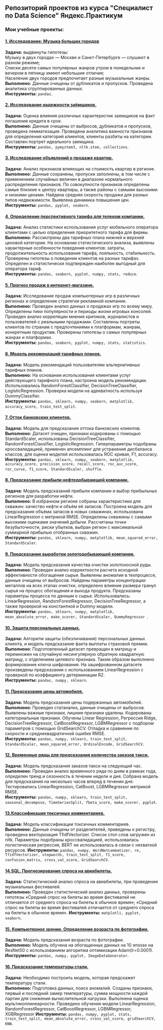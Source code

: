 ## Репозиторий проектов из курса "Специалист по Data Science" Яндекс.Практикум
### Мои учебные проекты:

#### [1. Исследование: Музыка больших городов](https://github.com/supercurlyman/praktikum.yandex/blob/master/music_project.ipynb)
__Задача:__ выдвинуты гипотезы:  
Музыку в двух городах — Москве и Санкт-Петербурге — слушают в разном режиме;   
Списки десяти самых популярных жанров утром в понедельник и вечером в пятницу имеют небольшие отличия;  
Население двух городов предпочитает разные музыкальные жанры.  
__Выполнено:__ Данные очищены от дубликатов и пропусков. Проведена аналитика сгруппированных данных.  
__Инструменты:__ `pandas`.  

#### [2. Исследование надежности заёмщиков.](https://github.com/supercurlyman/praktikum.yandex/blob/master/ideal_borrower.ipynb)
__Задача:__  Оценка влияния различных характеристик заемщиков на факт погашения кредита в срок.  
__Выполнено:__ Данные очищены от выбросов, дубликатов и пропусков, проведена лемматизация. Проведена аналитика важности признаков для определения категорий клиентов, клиенты разбиты на категории. Составлен портрет идеального заемщика.  
__Инструменты:__ `pandas, pymystem3, nltk.stem, collections`.  

#### [3. Исследование объявлений о продаже квартир.](https://github.com/supercurlyman/praktikum.yandex/blob/master/flat_price.ipynb)
__Задача:__  Анализ признаков влияющих на стоимость квартир в регионе.  
__Выполнено:__ Данные сохранены, пропуски заполнены, в том числе с применением случайных величин в диапазоне нормального распределения признаков. По совокупности признаков определены самые близкие к центру квартиры, а также районы с самыми высокими и низкими ценами. Найдена средняя скорость продажи для разных типов недвижимости. Выявлена динамика повышения цен.  
__Инструменты:__ `pandas, pyplot, seaborn`.  

#### [4. Определение перспективного тарифа для телеком компании.](https://github.com/supercurlyman/praktikum.yandex/blob/master/Mobile_tariff.ipynb)
__Задача:__  Анализ статистики использования услуг мобильного оператора клиентами с целью определения приоритетного тарифа для фирмы.  
__Выполнено:__ Рассмотрены два тарифных плана нижней и верхней ценовой категории. На основании статистического анализа, выявлены характерные особенности поведения клиентов: затраты, продолжительность использования тарифа, лояльность, стабильность. Проверены гипотезы о поведении клиентов на разных тарифах. Определен и статистически подтвержден наиболее выгодный для оператора тариф.  
__Инструменты:__ `pandas, seaborn, pyplot, numpy, stats, reduce`.  

#### [5. Прогноз продаж в интернет-магазине.](https://github.com/supercurlyman/praktikum.yandex/blob/master/selling_games.ipynb)
__Задача:__  Исследование продаж компьютерных игр в различных регионах и определение стратегии рекламной компании.  
__Выполнено:__ Проведен анализ данных о продажах игр по всему миру. Определены пики популярности и периоды жизни игровых консолей. Проведен анализ корреляции мнения критиков, журналистов и пользователей с реальными продажами. Составлены портреты клиентов по странам с предпочтениями к платформам, жанрам, конкретным продуктам. Проверены гипотезы о самых популярных жанрах и платформах.  
__Инструменты:__ `pandas, seaborn, pyplot, numpy, stats, statistics`.  

#### [6. Модель рекомендаций тарифных планов.](https://github.com/supercurlyman/praktikum.yandex/blob/master/model_mobile.ipynb)
__Задача:__  Модель рекомендаций пользователям альтернативных тарифных планов.  
__Выполнено:__ На основании использования клиентами услуг действующего тарифного плана, настроена модель рекомендации. Использовались RandomForestClassifier, DecisionTreeClassifier, LogisticRegression. Проверка модели на адекватность используя DummyClassifier.  
__Инструменты:__ `pandas, sklearn, numpy, seaborn, matplotlib, accuracy_score, train_test_split`.

#### [7. Отток банковских клиентов.](https://github.com/supercurlyman/praktikum.yandex/blob/master/exodus_of_clients.ipynb)
__Задача:__  Модель для предсказания оттока банковских клиентов.  
__Выполнено:__ Датасет очищен, признаки кодированы с помощью StandardScaler, использованы DecisionTreeClassifier, RandomForestClassifier, LogisticRegression. Гиперпараметры подобраны кроссвалидацией, применен апсемплинг для устранения дисбаланса классов, для оценки моделей использовалась ROC кривая, F1, accuracy.  
__Инструменты:__ `pandas, sklearn, numpy, seaborn, matplotlib, accuracy_score, precision_score, recall_score, roc_auc_score, roc_curve, f1_score, StandardScaler, shuffle`.  

#### [8. Предсказание прибыли нефтедобывающей компании.](https://github.com/supercurlyman/praktikum.yandex/blob/master/oil_wells.ipynb)
__Задача:__  Модель предсказаний прибыли компании и выбор прибыльных регионов для разработки нефти.  
__Выполнено:__ В избранном регионе собраны характеристики для скважин: качество нефти и объём её запасов. Построена модель для предсказания объёма запасов в новых скважинах, использована LinearRegression с метрикой RMSE. Определены скважины с самыми высокими оценками значений добычи. Рассчитаны точки безубыточности, риски убытков, выбран регион с максимальной суммарной прибылью отобранных скважин.  
__Инструменты:__ `pandas, sklearn, numpy, matplotlib, mean_squared_error, StandardScaler`.  

#### [9. Предсказание выработки золотодобывающей компании.](https://github.com/supercurlyman/praktikum.yandex/blob/master/gold_mining.ipynb)
__Задача:__  Модель предсказания качества очистки золотоносной руды.  
__Выполнено:__ Проведен анализ корректности расчета исходной эффективности обогащения сырья. Выявлены аномалии в техпроцессе, данные очищены от выбросов. Найдены параметры концентрации металлов на всех этапах очистки, определено влияние размера гранул сырья на процесс обогащения и выхода продукта. Предсказаны параметры процесса по данным о сырье. Использовались: LinearRegression, RandomForestRegressor, DecisionTreeRegressor, а также проверкой на константной и Dummy модели.  
__Инструменты:__ `pandas, sklearn, numpy, matplotlib, mean_absolute_error, make_scorer, StandardScaler, DummyRegressor `.

#### [10. Защита персональных данных.](https://github.com/supercurlyman/praktikum.yandex/blob/master/data_encryption.ipynb)
__Задача:__  Алгоритм защиты (обезличивания) персональных данных клиента, и модель предсказание факта выплаты страховой премии.  
__Выполнено:__ Подготовленный датасет превращен в матрицу и перемножен на случайную несингулярную обратную квадратную матрицу, с отделением целевого признака. Таким образом выполнено формирование ключа шифрования. На зашифрованном датасете произведены предсказания с использованием LinearRegression с проверкой по коэффициенту детерминации R2.  
__Инструменты:__ `pandas, numpy, sklearn`.  

#### [11. Предсказание цены автомобиля.](https://github.com/supercurlyman/praktikum.yandex/blob/master/car_price.ipynb)
__Задача:__  Модель предсказания цены подержанных автомобилей.  
__Выполнено:__ Проведен статанализ, данные очищены от выбросов. Выявлены важные признаки, лишние признаки удалены. Кодированы категориальные признаки. Обучены Linear Regression, Регрессия Ridge, DecisionTreeRegressor, CatBoostRegressor, LGBMRegressor с подбором параметров с помощью GridSearchCV. Отладка и сравнение по скорости и среднеквадратичной ошибке RMSE.  
__Инструменты:__ `pandas, numpy, sklearn, train_test_split, StandardScaler, mean_squared_error, OrdinalEncode, GridSearchCV`.

#### [12. Временные ряды для предсказания количества заказов такси.](https://github.com/supercurlyman/praktikum.yandex/blob/master/taxi_prediction.ipynb)
__Задача:__  Модель предсказания заказов такси на следующий час.  
__Выполнено:__ Проведен анализ временного ряда по дням в рамках года, определен тренд и сезонность в течении недели и дня. Собрана модель для предсказания на несколько часов вперед в течении дня. Тестировались LinearRegression, CatBoost, LGBMRegressor метрикой RMSE.  
__Инструменты:__ `pandas, numpy, sklearn, train_test_split, seasonal_decompose, TimeSeriesSplit, fbeta_score, make_scorer, pyplot`.

#### [13.Классификация токсичных комментариев.](https://github.com/supercurlyman/praktikum.yandex/blob/master/toxic_comments.ipynb)
__Задача:__  Модель классификации токсичных комментариев.  
__Выполнено:__ Данные очищены от разделителей, приведены к регистру, проведена векторизация TfidfVectorizer. Список стоп слов загружен из nltk. Параметры подобраны кроссвалидацией, использовалась логистическая регрессия, BERT не использовалась в связи с нехваткой ресурсов. 
__Инструменты:__ `pandas, numpy, WordNetLemmatizer, re, TfidfVectorizer, stopwords, train_test_split, f1_score, confusion_matrix, cross_val_score, GridSearchCV`.

#### [14.SQL. Прогнозирование спроса на авиабилеты.](https://github.com/supercurlyman/praktikum.yandex/blob/master/airport_congestion.ipynb)
__Задача:__  Статистический анализ спроса на авиабилеты, при проведении музыкальных фестивалей.  
__Выполнено:__ Проведен статистический анализ данных, проверены гипотезы «Средний спрос на билеты во время фестивалей не отличается от среднего спроса на билеты в обычное время»; «Средний спрос на билеты во время фестивалей отличается от среднего спроса на билеты в обычное время».
__Инструменты:__ `matplotli, pyplot, seaborn`.

#### [15. Компьютерное зрение. Определение возраста по фотографии.](https://github.com/supercurlyman/praktikum.yandex/blob/master/age_by_photo.ipynb)
__Задача:__  Модель предсказания возраста по фотографии.  
__Выполнено:__ Модель обучена на обогащенных данных на 10 эпохах на ResNet50 с использованием алгоритма оптимизации Adam(lr=0.0001). 
__Инструменты:__ `pandas, numpy, pyplot, ImageDataGenerator`.

#### [16. Предсказание температуры стали.](https://github.com/supercurlyman/praktikum.yandex/blob/master/final.ipynb)
__Задача:__  Необходимо построить модель, которая предскажет температуру стали.  
__Выполнено:__ Подготовка данных, поиск аномалий. Созданы признаки, первый и последний замер температуры, сумма мощности каждой партии для снижения вычислительной нагрузки. Выполнена оценка мультиколлинеарности. Проведено обучение модели LinearRegression, RandomForestRegressor, 
CatBoostRegressor, LGBMRegressor, XGBRegressor 
__Инструменты:__ `pandas, numpy, pyplot, stats, train_test_split, mean_absolute_error, cross_val_score, gridSearchCV, KNN`.

